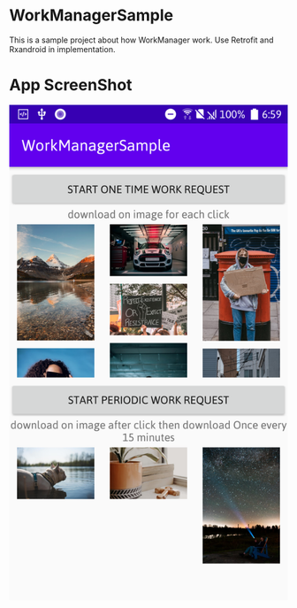 # WorkManagerSample
This is a sample project about how WorkManager work. Use Retrofit and Rxandroid in implementation.
# App ScreenShot
![Alt text](app/src/main/res/drawable/app_screnShot.png?raw=true)
